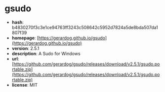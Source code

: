 # gsudo

- **hash**: b4830270f3c3e1ce94763ff3243c508642c5952d7824a5de8bda507da1807f39
- **homepage**: [https://gerardog.github.io/gsudo](https://gerardog.github.io/gsudo)
- **version**: 2.5.1
- **description**: A Sudo for Windows
- **url**: [https://github.com/gerardog/gsudo/releases/download/v2.5.1/gsudo.portable.zip](https://github.com/gerardog/gsudo/releases/download/v2.5.1/gsudo.portable.zip)
- **license**: MIT

